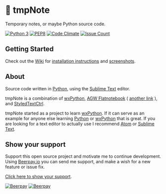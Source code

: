 # 📓 tmpNote  

Temporary notes, or maybe Python source code.  

[![Python 3](https://img.shields.io/badge/Python%20Version-3.6.2-orange.svg?style=flat)](https://www.python.org)
[![PEP8](https://img.shields.io/badge/Code%20Style-PEP%208-orange.svg?style=flat)](https://www.python.org/dev/peps/pep-0008/)
[![Code Climate](https://codeclimate.com/github/nothingworksright/tmpNote/badges/gpa.svg)](https://codeclimate.com/github/nothingworksright/tmpNote)
[![Issue Count](https://codeclimate.com/github/nothingworksright/tmpNote/badges/issue_count.svg)](https://codeclimate.com/github/nothingworksright/tmpNote)  

## Getting Started  

Check out the [Wiki](https://github.com/nothingworksright/tmpNote/wiki) for [installation instructions](https://github.com/nothingworksright/tmpNote/wiki/Installation) and [screenshots](https://github.com/nothingworksright/tmpNote/wiki/Screenshots).  

## About  

Source code written in [Python](https://www.python.org/), using the [Sublime Text](http://www.sublimetext.com/) editor.  

tmpNote is a combination of [wxPython](http://www.wxpython.org/), [AGW Flatnotebook](http://svn.wxwidgets.org/svn/wx/wxPython/3rdParty/AGW/agw/flatnotebook.py) ( [another link](https://docs.wxpython.org/wx.lib.agw.flatnotebook.html#module-wx.lib.agw.flatnotebook) ), and [StyledTextCtrl](https://docs.wxpython.org/wx.stc.StyledTextCtrl.html#wx.stc.StyledTextCtrl).  

tmpNote started as a project to learn [wxPython](http://www.wxpython.org/). If it can serve as an example for anyone else learning [Python](https://www.python.org/) or [wxPython](http://www.wxpython.org/) that is great. If you are looking for a text editor to actually use I recommend [Atom](https://atom.io/) or [Sublime Text](http://www.sublimetext.com/).  

## Show your support  

Support this open source project and motivate me to continue development. Using [Beerpay.io](https://beerpay.io/nothingworksright/tmpNote?focus=wish) you can send me support, and make a wish for a new feature or issue fix.  

[Click here to show your support](https://beerpay.io/nothingworksright/tmpNote?focus=wish).  

[![Beerpay](https://beerpay.io/nothingworksright/tmpNote/badge.svg?style=beer-square)](https://beerpay.io/nothingworksright/tmpNote)  [![Beerpay](https://beerpay.io/nothingworksright/tmpNote/make-wish.svg?style=flat-square)](https://beerpay.io/nothingworksright/tmpNote?focus=wish)  
